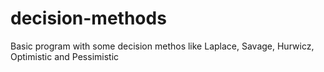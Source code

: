 # decision-methods
Basic program with some decision methos like Laplace, Savage, Hurwicz, Optimistic and Pessimistic
